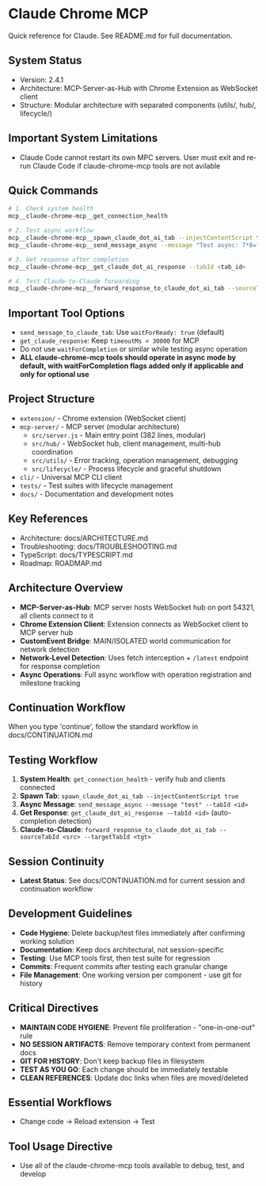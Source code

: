 # Claude Chrome MCP

Quick reference for Claude. See README.md for full documentation.

## System Status
- Version: 2.4.1
- Architecture: MCP-Server-as-Hub with Chrome Extension as WebSocket client
- Structure: Modular architecture with separated components (utils/, hub/, lifecycle/)

## Important System Limitations
- Claude Code cannot restart its own MPC servers. User must exit and re-run Claude Code if claude-chrome-mcp tools are not avilable

## Quick Commands
```bash
# 1. Check system health
mcp__claude-chrome-mcp__get_connection_health

# 2. Test async workflow
mcp__claude-chrome-mcp__spawn_claude_dot_ai_tab --injectContentScript true
mcp__claude-chrome-mcp__send_message_async --message "Test async: 7*8=?" --tabId <tab_id>

# 3. Get response after completion
mcp__claude-chrome-mcp__get_claude_dot_ai_response --tabId <tab_id>

# 4. Test Claude-to-Claude forwarding
mcp__claude-chrome-mcp__forward_response_to_claude_dot_ai_tab --sourceTabId <source> --targetTabId <target>
```

## Important Tool Options
- `send_message_to_claude_tab`: Use `waitForReady: true` (default)
- `get_claude_response`: Keep `timeoutMs < 30000` for MCP
- Do not use `waitForCompletion` or similar while testing async operation
- **ALL claude-chrome-mcp tools should operate in async mode by default, with waitForCompletion flags added only if applicable and only for optional use**

## Project Structure
- `extension/` - Chrome extension (WebSocket client)
- `mcp-server/` - MCP server (modular architecture)
  - `src/server.js` - Main entry point (382 lines, modular)
  - `src/hub/` - WebSocket hub, client management, multi-hub coordination
  - `src/utils/` - Error tracking, operation management, debugging
  - `src/lifecycle/` - Process lifecycle and graceful shutdown
- `cli/` - Universal MCP CLI client
- `tests/` - Test suites with lifecycle management
- `docs/` - Documentation and development notes

## Key References
- Architecture: docs/ARCHITECTURE.md
- Troubleshooting: docs/TROUBLESHOOTING.md
- TypeScript: docs/TYPESCRIPT.md
- Roadmap: ROADMAP.md

## Architecture Overview
- **MCP-Server-as-Hub**: MCP server hosts WebSocket hub on port 54321, all clients connect to it
- **Chrome Extension Client**: Extension connects as WebSocket client to MCP server hub
- **CustomEvent Bridge**: MAIN/ISOLATED world communication for network detection
- **Network-Level Detection**: Uses fetch interception + `/latest` endpoint for response completion
- **Async Operations**: Full async workflow with operation registration and milestone tracking

## Continuation Workflow  
When you type 'continue', follow the standard workflow in docs/CONTINUATION.md

## Testing Workflow
1. **System Health**: `get_connection_health` - verify hub and clients connected
2. **Spawn Tab**: `spawn_claude_dot_ai_tab --injectContentScript true` 
3. **Async Message**: `send_message_async --message "test" --tabId <id>`
4. **Get Response**: `get_claude_dot_ai_response --tabId <id>` (auto-completion detection)
5. **Claude-to-Claude**: `forward_response_to_claude_dot_ai_tab --sourceTabId <src> --targetTabId <tgt>`

## Session Continuity
- **Latest Status**: See docs/CONTINUATION.md for current session and continuation workflow

## Development Guidelines
- **Code Hygiene**: Delete backup/test files immediately after confirming working solution
- **Documentation**: Keep docs architectural, not session-specific
- **Testing**: Use MCP tools first, then test suite for regression
- **Commits**: Frequent commits after testing each granular change
- **File Management**: One working version per component - use git for history

## Critical Directives
- **MAINTAIN CODE HYGIENE**: Prevent file proliferation - "one-in-one-out" rule
- **NO SESSION ARTIFACTS**: Remove temporary context from permanent docs  
- **GIT FOR HISTORY**: Don't keep backup files in filesystem
- **TEST AS YOU GO**: Each change should be immediately testable
- **CLEAN REFERENCES**: Update doc links when files are moved/deleted

## Essential Workflows
- Change code → Reload extension → Test

## Tool Usage Directive
- Use all of the claude-chrome-mcp tools available to debug, test, and develop
